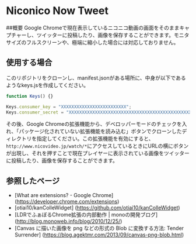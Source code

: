 # Niconico Now Tweet
##概要
Google Chromeで現在表示しているニコニコ動画の画面をそのままキャプチャーし、ツイッターに投稿したり、画像を保存することができます。モニタサイズのフルスクリーンや、極端に縮小した場合には対応しておりません。
## 使用する場合
このリポジトリをクローンし、manifest.jsonがある場所に、中身が以下であるようなkeys.jsを作成してください。
```js
function Keys() {}

Keys.consumer_key = "XXXXXXXXXXXXXXXXXXXXXXXXX";
Keys.consumer_secret = "XXXXXXXXXXXXXXXXXXXXXXXXXXXXXXXXXXXXXXXXXXXXXXXXXX";
```
その後、Google Chromeの拡張機能から、デベロッパーモードのチェックを入れ、「パッケージ化されていない拡張機能を読み込む」ボタンでクローンしたディレクトリを指定してください。この拡張機能を有効にすると、`http://www.nicovideo.jp/watch/*`にアクセスしているときにURLの横にボタンが出現し、それを押すことで現在プレイヤーに表示されている画像をツイッターに投稿したり、画像を保存することができます。
## 参照したページ
* [What are extensions? - Google Chrome]
  (https://developer.chrome.com/extensions)
* [otiai10/kanColleWidget]
  (https://github.com/otiai10/kanColleWidget)
* [LDRでふぁぼるChrome拡張の内部動作 | monoの開発ブログ]
  (http://blog.monoweb.info/blog/2010/12/25/)
* [Canvas に描いた画像を png などの形式の Blob に変換する方法: Tender Surrender]
  (https://blog.agektmr.com/2013/09/canvas-png-blob.html)

